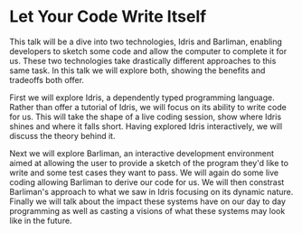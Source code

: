 # Let Your Code Write Itself

This talk will be a dive into two technologies, Idris and Barliman, enabling developers to sketch some code and allow the computer to complete it for us. These two technologies take drastically different approaches to this same task. In this talk we will explore both, showing the benefits and tradeoffs both offer.

First we will explore Idris, a dependently typed programming language. Rather than offer a tutorial of Idris, we will focus on its ability to write code for us. This will take the shape of a live coding session, show where Idris shines and where it falls short. Having explored Idris interactively, we will discuss the theory behind it. 

Next we will explore Barliman, an interactive development environment aimed at allowing the user to provide a sketch of the program they'd like to write and some test cases they want to pass. We will again do some live coding allowing Barliman to derive our code for us. We will then constrast Barliman's approach to what we saw in Idris focusing on its dynamic nature. Finally we will talk about the impact these systems have on our day to day programming as well as casting a visions of what these systems may look like in the future.